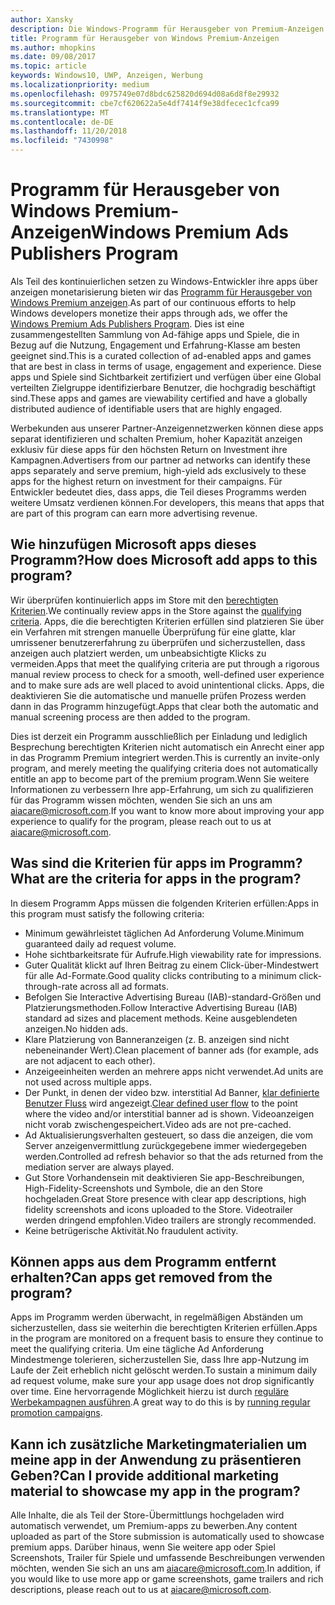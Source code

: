 ```yaml
---
author: Xansky
description: Die Windows-Programm für Herausgeber von Premium-Anzeigen einer zusammengestellten Sammlung von Ad-fähige apps besteht aus, die mit Premium, Partner Anzeigennetzwerken abzielen können hoher Kapazität anzeigen. In diesem Programm Apps, die in Bezug auf die Nutzung, Engagement und Erfahrung-Klasse am besten geeignet sind.
title: Programm für Herausgeber von Windows Premium-Anzeigen
ms.author: mhopkins
ms.date: 09/08/2017
ms.topic: article
keywords: Windows10, UWP, Anzeigen, Werbung
ms.localizationpriority: medium
ms.openlocfilehash: 0975749e07d8bdc625820d694d08a6d8f8e29932
ms.sourcegitcommit: cbe7cf620622a5e4df7414f9e38dfecec1cfca99
ms.translationtype: MT
ms.contentlocale: de-DE
ms.lasthandoff: 11/20/2018
ms.locfileid: "7430998"
---
```

# <a name="windows-premium-ads-publishers-program"></a><span data-ttu-id="438a9-105">Programm für Herausgeber von Windows Premium-Anzeigen</span><span class="sxs-lookup"><span data-stu-id="438a9-105">Windows Premium Ads Publishers Program</span></span>

<span data-ttu-id="438a9-106">Als Teil des kontinuierlichen setzen zu Windows-Entwickler ihre apps über anzeigen monetarisierung bieten wir das [Programm für Herausgeber von Windows Premium anzeigen](http://www.windowspremiumapps.com).</span><span class="sxs-lookup"><span data-stu-id="438a9-106">As part of our continuous efforts to help Windows developers monetize their apps through ads, we offer the [Windows Premium Ads Publishers Program](http://www.windowspremiumapps.com).</span></span> <span data-ttu-id="438a9-107">Dies ist eine zusammengestellten Sammlung von Ad-fähige apps und Spiele, die in Bezug auf die Nutzung, Engagement und Erfahrung-Klasse am besten geeignet sind.</span><span class="sxs-lookup"><span data-stu-id="438a9-107">This is a curated collection of ad-enabled apps and games that are best in class in terms of usage, engagement and experience.</span></span> <span data-ttu-id="438a9-108">Diese apps und Spiele sind Sichtbarkeit zertifiziert und verfügen über eine Global verteilten Zielgruppe identifizierbare Benutzer, die hochgradig beschäftigt sind.</span><span class="sxs-lookup"><span data-stu-id="438a9-108">These apps and games are viewability certified and have a globally distributed audience of identifiable users that are highly engaged.</span></span>

<span data-ttu-id="438a9-109">Werbekunden aus unserer Partner-Anzeigennetzwerken können diese apps separat identifizieren und schalten Premium, hoher Kapazität anzeigen exklusiv für diese apps für den höchsten Return on Investment ihre Kampagnen.</span><span class="sxs-lookup"><span data-stu-id="438a9-109">Advertisers from our partner ad networks can identify these apps separately and serve premium, high-yield ads exclusively to these apps for the highest return on investment for their campaigns.</span></span> <span data-ttu-id="438a9-110">Für Entwickler bedeutet dies, dass apps, die Teil dieses Programms werden weitere Umsatz verdienen können.</span><span class="sxs-lookup"><span data-stu-id="438a9-110">For developers, this means that apps that are part of this program can earn more advertising revenue.</span></span>

## <a name="how-does-microsoft-add-apps-to-this-program"></a><span data-ttu-id="438a9-111">Wie hinzufügen Microsoft apps dieses Programm?</span><span class="sxs-lookup"><span data-stu-id="438a9-111">How does Microsoft add apps to this program?</span></span> 

<span data-ttu-id="438a9-112">Wir überprüfen kontinuierlich apps im Store mit den [berechtigten Kriterien](#what-are-the-criteria-for-apps-in-the-program).</span><span class="sxs-lookup"><span data-stu-id="438a9-112">We continually review apps in the Store against the [qualifying criteria](#what-are-the-criteria-for-apps-in-the-program).</span></span> <span data-ttu-id="438a9-113">Apps, die die berechtigten Kriterien erfüllen sind platzieren Sie über ein Verfahren mit strengen manuelle Überprüfung für eine glatte, klar umrissener benutzererfahrung zu überprüfen und sicherzustellen, dass anzeigen auch platziert werden, um unbeabsichtigte Klicks zu vermeiden.</span><span class="sxs-lookup"><span data-stu-id="438a9-113">Apps that meet the qualifying criteria are put through a rigorous manual review process to check for a smooth, well-defined user experience and to make sure ads are well placed to avoid unintentional clicks.</span></span> <span data-ttu-id="438a9-114">Apps, die deaktivieren Sie die automatische und manuelle prüfen Prozess werden dann in das Programm hinzugefügt.</span><span class="sxs-lookup"><span data-stu-id="438a9-114">Apps that clear both the automatic and manual screening process are then added to the program.</span></span>

<span data-ttu-id="438a9-115">Dies ist derzeit ein Programm ausschließlich per Einladung und lediglich Besprechung berechtigten Kriterien nicht automatisch ein Anrecht einer app in das Programm Premium integriert werden.</span><span class="sxs-lookup"><span data-stu-id="438a9-115">This is currently an invite-only program, and merely meeting the qualifying criteria does not automatically entitle an app to become part of the premium program.</span></span><span data-ttu-id="438a9-116">Wenn Sie weitere Informationen zu verbessern Ihre app-Erfahrung, um sich zu qualifizieren für das Programm wissen möchten, wenden Sie sich an uns am aiacare@microsoft.com.</span><span class="sxs-lookup"><span data-stu-id="438a9-116">If you want to know more about improving your app experience to qualify for the program, please reach out to us at aiacare@microsoft.com.</span></span>

## <a name="what-are-the-criteria-for-apps-in-the-program"></a><span data-ttu-id="438a9-117">Was sind die Kriterien für apps im Programm?</span><span class="sxs-lookup"><span data-stu-id="438a9-117">What are the criteria for apps in the program?</span></span>

<span data-ttu-id="438a9-118">In diesem Programm Apps müssen die folgenden Kriterien erfüllen:</span><span class="sxs-lookup"><span data-stu-id="438a9-118">Apps in this program must satisfy the following criteria:</span></span>

* <span data-ttu-id="438a9-119">Minimum gewährleistet täglichen Ad Anforderung Volume.</span><span class="sxs-lookup"><span data-stu-id="438a9-119">Minimum guaranteed daily ad request volume.</span></span> 
* <span data-ttu-id="438a9-120">Hohe sichtbarkeitsrate für Aufrufe.</span><span class="sxs-lookup"><span data-stu-id="438a9-120">High viewability rate for impressions.</span></span> 
* <span data-ttu-id="438a9-121">Guter Qualität klickt auf Ihren Beitrag zu einem Click-über-Mindestwert für alle Ad-Formate.</span><span class="sxs-lookup"><span data-stu-id="438a9-121">Good quality clicks contributing to a minimum click-through-rate across all ad formats.</span></span> 
* <span data-ttu-id="438a9-122">Befolgen Sie Interactive Advertising Bureau (IAB)-standard-Größen und Platzierungsmethoden.</span><span class="sxs-lookup"><span data-stu-id="438a9-122">Follow Interactive Advertising Bureau (IAB) standard ad sizes and placement methods.</span></span> <span data-ttu-id="438a9-123">Keine ausgeblendeten anzeigen.</span><span class="sxs-lookup"><span data-stu-id="438a9-123">No hidden ads.</span></span>
* <span data-ttu-id="438a9-124">Klare Platzierung von Banneranzeigen (z. B. anzeigen sind nicht nebeneinander Wert).</span><span class="sxs-lookup"><span data-stu-id="438a9-124">Clean placement of banner ads (for example, ads are not adjacent to each other).</span></span>
* <span data-ttu-id="438a9-125">Anzeigeeinheiten werden an mehrere apps nicht verwendet.</span><span class="sxs-lookup"><span data-stu-id="438a9-125">Ad units are not used across multiple apps.</span></span>
* <span data-ttu-id="438a9-126">Der Punkt, in denen der video bzw. interstitial Ad Banner, [klar definierte Benutzer Fluss](https://blogs.windows.com/buildingapps/2017/08/31/best-practices-using-video-ads-windows-apps/) wird angezeigt.</span><span class="sxs-lookup"><span data-stu-id="438a9-126">[Clear defined user flow](https://blogs.windows.com/buildingapps/2017/08/31/best-practices-using-video-ads-windows-apps/) to the point where the video and/or interstitial banner ad is shown.</span></span> <span data-ttu-id="438a9-127">Videoanzeigen nicht vorab zwischengespeichert.</span><span class="sxs-lookup"><span data-stu-id="438a9-127">Video ads are not pre-cached.</span></span> 
* <span data-ttu-id="438a9-128">Ad Aktualisierungsverhalten gesteuert, so dass die anzeigen, die vom Server anzeigenvermittlung zurückgegebene immer wiedergegeben werden.</span><span class="sxs-lookup"><span data-stu-id="438a9-128">Controlled ad refresh behavior so that the ads returned from the mediation server are always played.</span></span>
* <span data-ttu-id="438a9-129">Gut Store Vorhandensein mit deaktivieren Sie app-Beschreibungen, High-Fidelity-Screenshots und Symbole, die an den Store hochgeladen.</span><span class="sxs-lookup"><span data-stu-id="438a9-129">Great Store presence with clear app descriptions, high fidelity screenshots and icons uploaded to the Store.</span></span> <span data-ttu-id="438a9-130">Videotrailer werden dringend empfohlen.</span><span class="sxs-lookup"><span data-stu-id="438a9-130">Video trailers are strongly recommended.</span></span>
* <span data-ttu-id="438a9-131">Keine betrügerische Aktivität.</span><span class="sxs-lookup"><span data-stu-id="438a9-131">No fraudulent activity.</span></span>

## <a name="can-apps-get-removed-from-the-program"></a><span data-ttu-id="438a9-132">Können apps aus dem Programm entfernt erhalten?</span><span class="sxs-lookup"><span data-stu-id="438a9-132">Can apps get removed from the program?</span></span>

<span data-ttu-id="438a9-133">Apps im Programm werden überwacht, in regelmäßigen Abständen um sicherzustellen, dass sie weiterhin die berechtigten Kriterien erfüllen.</span><span class="sxs-lookup"><span data-stu-id="438a9-133">Apps in the program are monitored on a frequent basis to ensure they continue to meet the qualifying criteria.</span></span> <span data-ttu-id="438a9-134">Um eine tägliche Ad Anforderung Mindestmenge tolerieren, sicherzustellen Sie, dass Ihre app-Nutzung im Laufe der Zeit erheblich nicht gelöscht werden.</span><span class="sxs-lookup"><span data-stu-id="438a9-134">To sustain a minimum daily ad request volume, make sure your app usage does not drop significantly over time.</span></span> <span data-ttu-id="438a9-135">Eine hervorragende Möglichkeit hierzu ist durch [reguläre Werbekampagnen ausführen](https://developer.microsoft.com/en-us/store/promote-your-apps).</span><span class="sxs-lookup"><span data-stu-id="438a9-135">A great way to do this is by [running regular promotion campaigns](https://developer.microsoft.com/en-us/store/promote-your-apps).</span></span>

## <a name="can-i-provide-additional-marketing-material-to-showcase-my-app-in-the-program"></a><span data-ttu-id="438a9-136">Kann ich zusätzliche Marketingmaterialien um meine app in der Anwendung zu präsentieren Geben?</span><span class="sxs-lookup"><span data-stu-id="438a9-136">Can I provide additional marketing material to showcase my app in the program?</span></span> 

<span data-ttu-id="438a9-137">Alle Inhalte, die als Teil der Store-Übermittlungs hochgeladen wird automatisch verwendet, um Premium-apps zu bewerben.</span><span class="sxs-lookup"><span data-stu-id="438a9-137">Any content uploaded as part of the Store submission is automatically used to showcase premium apps.</span></span> <span data-ttu-id="438a9-138">Darüber hinaus, wenn Sie weitere app oder Spiel Screenshots, Trailer für Spiele und umfassende Beschreibungen verwenden möchten, wenden Sie sich an uns am aiacare@microsoft.com.</span><span class="sxs-lookup"><span data-stu-id="438a9-138">In addition, if you would like to use more app or game screenshots, game trailers and rich descriptions, please reach out to us at aiacare@microsoft.com.</span></span>
